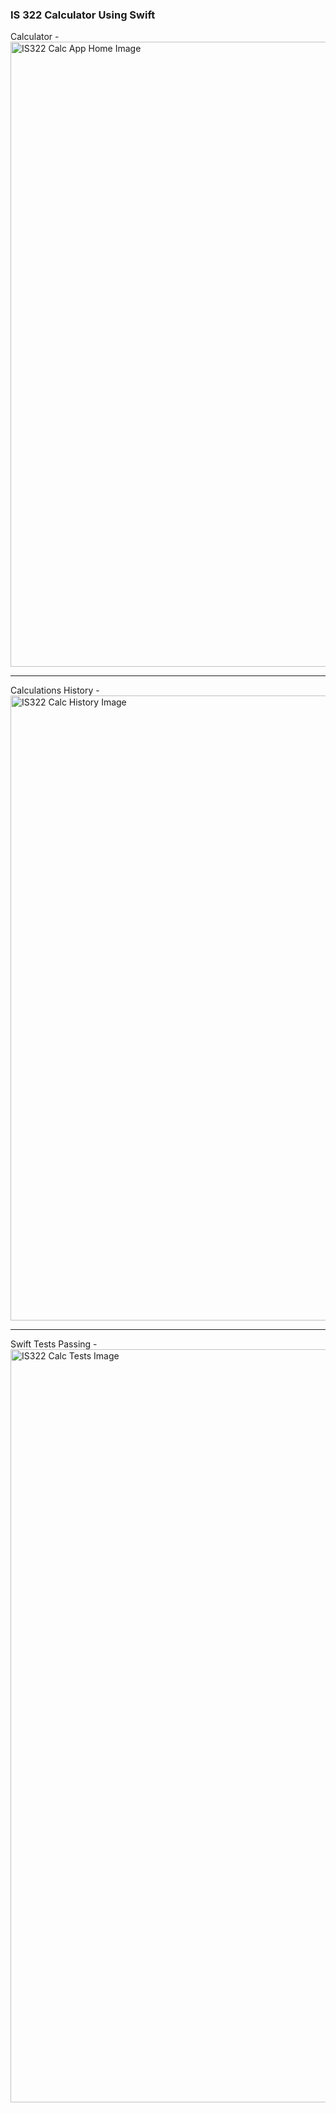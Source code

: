 ### IS 322 Calculator Using Swift

Calculator - 
<img width="1000" alt="IS322 Calc App Home Image" src="https://github.com/user-attachments/assets/5ee90e8d-37df-41cf-816e-58dcac5243a2" />

------------------
Calculations History - 
<img width="1000" alt="IS322 Calc History Image" src="https://github.com/user-attachments/assets/5e2bac81-320b-4aa8-9a63-b6fa14d3a1a2" />

-------------------
Swift Tests Passing - 
<img width="1205" alt="IS322 Calc Tests Image" src="https://github.com/user-attachments/assets/014c89d4-3970-4924-af51-dfc5ea854e8c" />
